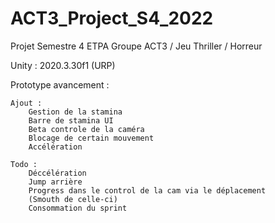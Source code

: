 # ACT3_Project_S4_2022
Projet Semestre 4 ETPA Groupe ACT3 / Jeu Thriller / Horreur

Unity : 2020.3.30f1 (URP)

Prototype avancement :

	Ajout : 
		Gestion de la stamina
		Barre de stamina UI
		Beta controle de la caméra
		Blocage de certain mouvement
		Accélération

	Todo :
		Déccélération 
		Jump arrière
		Progress dans le control de la cam via le déplacement
		(Smouth de celle-ci)
		Consommation du sprint
		

